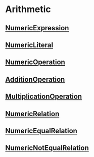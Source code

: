 # Arithmetic

## [NumericExpression](./NumericExpression/README.md)

## [NumericLiteral](./NumericLiteral/README.md)

## [NumericOperation](./NumericOperation/README.md)

## [AdditionOperation](./AdditionOperation/README.md)

## [MultiplicationOperation](./MultiplicationOperation/README.md)

## [NumericRelation](./NumericRelation/README.md)

## [NumericEqualRelation](./NumericEqualRelation/README.md)

## [NumericNotEqualRelation](./NumericNotEqualRelation/README.md)
